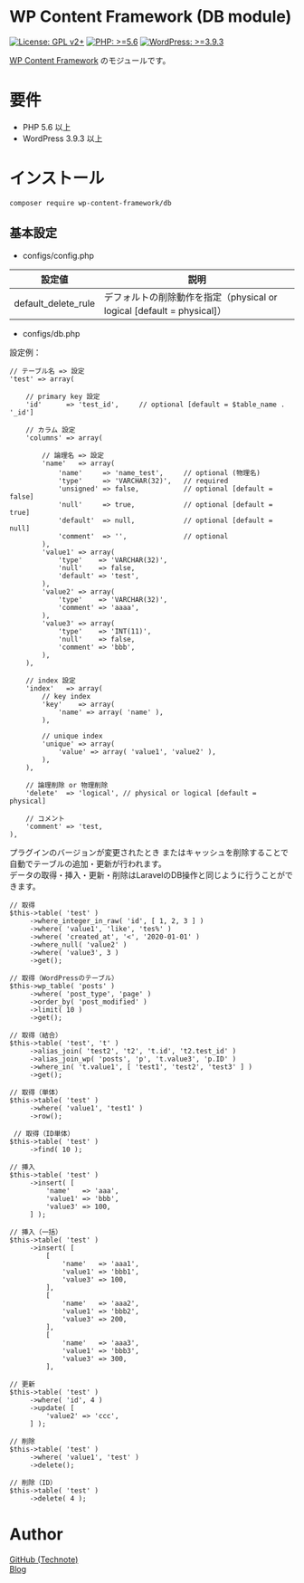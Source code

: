 # WP Content Framework (DB module)

[![License: GPL v2+](https://img.shields.io/badge/License-GPL%20v2%2B-blue.svg)](http://www.gnu.org/licenses/gpl-2.0.html)
[![PHP: >=5.6](https://img.shields.io/badge/PHP-%3E%3D5.6-orange.svg)](http://php.net/)
[![WordPress: >=3.9.3](https://img.shields.io/badge/WordPress-%3E%3D3.9.3-brightgreen.svg)](https://wordpress.org/)

[WP Content Framework](https://github.com/wp-content-framework/core) のモジュールです。

# 要件
- PHP 5.6 以上
- WordPress 3.9.3 以上

# インストール

``` composer require wp-content-framework/db ```  

## 基本設定
- configs/config.php  

|設定値|説明|
|---|---|
|default_delete_rule|デフォルトの削除動作を指定（physical or logical \[default = physical]）|

- configs/db.php

設定例：
```
// テーブル名 => 設定
'test' => array(
    
    // primary key 設定
    'id'      => 'test_id',     // optional [default = $table_name . '_id']
    
    // カラム 設定
    'columns' => array(
    
        // 論理名 => 設定
        'name'   => array(
            'name'     => 'name_test',     // optional (物理名)
            'type'     => 'VARCHAR(32)',   // required
            'unsigned' => false,           // optional [default = false]
            'null'     => true,            // optional [default = true]
            'default'  => null,            // optional [default = null]
            'comment'  => '',              // optional
        ),
        'value1' => array(
            'type'    => 'VARCHAR(32)',
            'null'    => false,
            'default' => 'test',
        ),
        'value2' => array(
            'type'    => 'VARCHAR(32)',
            'comment' => 'aaaa',
        ),
        'value3' => array(
            'type'    => 'INT(11)',
            'null'    => false,
            'comment' => 'bbb',
        ),
    ),
    
    // index 設定
    'index'   => array(
        // key index
        'key'    => array(
            'name' => array( 'name' ),
        ),
        
        // unique index
        'unique' => array(
            'value' => array( 'value1', 'value2' ),
        ),
    ),
    
    // 論理削除 or 物理削除
    'delete'  => 'logical', // physical or logical [default = physical]
    
    // コメント
    'comment' => 'test,
),
```

プラグインのバージョンが変更されたとき またはキャッシュを削除することで 自動でテーブルの追加・更新が行われます。  
データの取得・挿入・更新・削除はLaravelのDB操作と同じように行うことができます。
```
// 取得
$this->table( 'test' )
     ->where_integer_in_raw( 'id', [ 1, 2, 3 ] )
     ->where( 'value1', 'like', 'tes%' )
     ->where( 'created_at', '<', '2020-01-01' )
     ->where_null( 'value2' )
     ->where( 'value3', 3 )
     ->get();

// 取得（WordPressのテーブル）
$this->wp_table( 'posts' )
     ->where( 'post_type', 'page' )
     ->order_by( 'post_modified' )
     ->limit( 10 )
     ->get();

// 取得（結合）
$this->table( 'test', 't' )
     ->alias_join( 'test2', 't2', 't.id', 't2.test_id' )
     ->alias_join_wp( 'posts', 'p', 't.value3', 'p.ID' )
     ->where_in( 't.value1', [ 'test1', 'test2', 'test3' ] )
     ->get();

// 取得（単体）
$this->table( 'test' )
     ->where( 'value1', 'test1' )
     ->row();
 
 // 取得（ID単体）
$this->table( 'test' )
     ->find( 10 );
 
// 挿入
$this->table( 'test' )
     ->insert( [
         'name'   => 'aaa',
         'value1' => 'bbb',
         'value3' => 100,
     ] );

// 挿入（一括）
$this->table( 'test' )
     ->insert( [
         [
             'name'   => 'aaa1',
             'value1' => 'bbb1',
             'value3' => 100,
         ],
         [
             'name'   => 'aaa2',
             'value1' => 'bbb2',
             'value3' => 200,
         ],
         [
             'name'   => 'aaa3',
             'value1' => 'bbb3',
             'value3' => 300,
         ],

// 更新
$this->table( 'test' )
     ->where( 'id', 4 )
     ->update( [
         'value2' => 'ccc',
     ] );

// 削除
$this->table( 'test' )
     ->where( 'value1', 'test' )
     ->delete();

// 削除（ID）
$this->table( 'test' )
     ->delete( 4 );
```

# Author

[GitHub (Technote)](https://github.com/technote-space)  
[Blog](https://technote.space)
